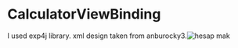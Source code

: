 # CalculatorViewBinding
I used exp4j library. 
xml design taken from anburocky3.![hesap mak](https://github.com/selinglazeddonut/CalculatorViewBinding/assets/115114129/b3bc9991-6aea-4d6e-a9d5-78fe1b5e4dbe)
